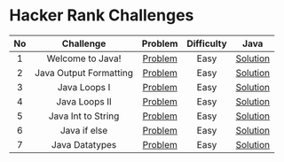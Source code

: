 # Hacker Rank Challenges

|   No  |                Challenge                |                                         Problem                                          | Difficulty |                                                         Java                                                         |   
| :---: | :-------------------------------------: | :--------------------------------------------------------------------------------------: | :--------: |  :--------------------------------------------------------------------------------------------------------------------: |
|   1   |            Welcome to Java!              |         [Problem](https://www.hackerrank.com/challenges/welcome-to-java/problem)          |    Easy    |                   [Solution](https://github.com/masb80/Java_and_JavaEE_works/tree/master/coding_challenge/HackerRank/java_language_profiency/welComeToJava)                   | 
|   2   |           Java Output Formatting             |         [Problem](https://www.hackerrank.com/challenges/java-output-formatting/problem)          |    Easy    |                   [Solution](https://github.com/masb80/Java_and_JavaEE_works/tree/master/coding_challenge/HackerRank/java_language_profiency/OutputFormating)                   |   
|   3   |           Java Loops I             |         [Problem](https://www.hackerrank.com/challenges/java-loops-i/problem)          |    Easy    |                   [Solution](https://github.com/masb80/Java_and_JavaEE_works/blob/master/coding_challenge/HackerRank/java_language_profiency/LoopsI/LoopsI.java)                   | 
|   4   |           Java Loops II             |         [Problem](https://www.hackerrank.com/challenges/java-loops/problem)          |    Easy    |                   [Solution](https://github.com/masb80/Java_and_JavaEE_works/blob/master/coding_challenge/HackerRank/java_language_profiency/LoopsII/LoopsII.java)                   | 
|   5   |           Java Int to String             |         [Problem](https://www.hackerrank.com/challenges/java-int-to-string/problem)          |    Easy    |                   [Solution](https://github.com/masb80/Java_and_JavaEE_works/blob/master/coding_challenge/HackerRank/java_language_profiency/intToString/IntToString.java)                   |
|   6   |           Java if else             |         [Problem](https://www.hackerrank.com/challenges/java-if-else/problem)          |    Easy    |                   [Solution](https://github.com/masb80/Java_and_JavaEE_works/blob/master/coding_challenge/HackerRank/java_language_profiency/Javaifelse/Javaifelse.java)                   |
|   7   |           Java Datatypes             |         [Problem](https://www.hackerrank.com/challenges/java-datatypes/problem)          |    Easy    |                   [Solution](https://github.com/masb80/Java_and_JavaEE_works/blob/master/coding_challenge/HackerRank/java_language_profiency/Datatypes/Datatypes.java)                   |

     

